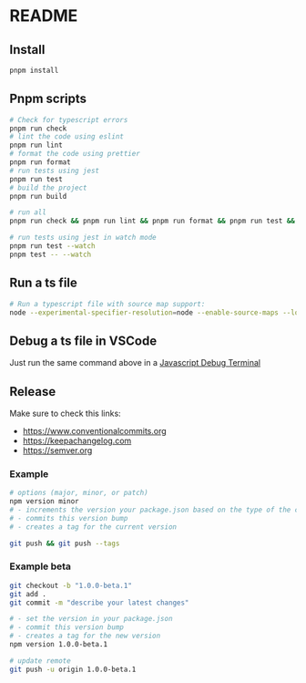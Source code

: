 # README

## Install

```bash
pnpm install
```

## Pnpm scripts

```bash
# Check for typescript errors
pnpm run check
# lint the code using eslint
pnpm run lint
# format the code using prettier
pnpm run format
# run tests using jest
pnpm run test
# build the project
pnpm run build

# run all
pnpm run check && pnpm run lint && pnpm run format && pnpm run test && pnpm run build

# run tests using jest in watch mode
pnpm run test --watch
pnpm test -- --watch
```

## Run a ts file

```bash
# Run a typescript file with source map support:
node --experimental-specifier-resolution=node --enable-source-maps --loader ts-paths-esm-loader <file-path>
```

## Debug a ts file in VSCode

Just run the same command above in a
[Javascript Debug Terminal](https://code.visualstudio.com/docs/nodejs/nodejs-debugging#_javascript-debug-terminal)

## Release

Make sure to check this links:

-   https://www.conventionalcommits.org
-   https://keepachangelog.com
-   https://semver.org

### Example

```bash
# options (major, minor, or patch)
npm version minor
# - increments the version your package.json based on the type of the change
# - commits this version bump
# - creates a tag for the current version

git push && git push --tags
```

### Example beta

```bash
git checkout -b "1.0.0-beta.1"
git add .
git commit -m "describe your latest changes"

# - set the version in your package.json
# - commit this version bump
# - creates a tag for the new version
npm version 1.0.0-beta.1

# update remote
git push -u origin 1.0.0-beta.1
```
